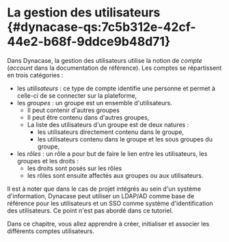 # La gestion des utilisateurs {#dynacase-qs:7c5b312e-42cf-44e2-b68f-9ddce9b48d71}

Dans Dynacase, la gestion des utilisateurs utilise la notion de _compte_ (_account_ dans la
documentation de référence). Les comptes se répartissent en trois catégories :

-   les _utilisateurs_ : ce type de compte identifie une personne et permet à celle-ci de se connecter sur la plateforme,
-   les _groupes_ : un groupe est un ensemble d'utilisateurs. 
    -   Il peut contenir d'autres groupes
    -   Il peut être contenu dans d'autres groupes, 
    -   La liste des utilisateurs d'un groupe est de deux natures : 
        -   les utilisateurs directement contenu dans le groupe, 
        -   les utilisateurs contenu dans le groupe et les sous groupes du groupe,
-   les _rôles_ : un rôle a pour but de faire le lien entre les utilisateurs, les groupes et les droits :
    -   les droits sont posés sur les rôles
    -   les rôles sont ensuite affectés aux groupes ou aux utilisateurs.

<span class="flag inline nota-bene"></span> Il est à noter que dans le cas de projet intégrés au sein d'un système
d'information, Dynacase peut utiliser un LDAP/AD comme base de référence pour les utilisateurs et un SSO comme système
d'identification des utilisateurs. Ce point n'est pas abordé dans ce tutoriel.

Dans ce chapitre, vous allez apprendre à créer, initialiser et associer les différents comptes utilisateurs.
